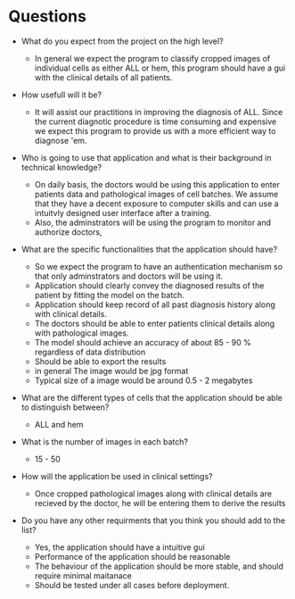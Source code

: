 # Questions

- What do you expect from the project on the high level?
	- In general we expect the program to classify cropped images of individual cells as either ALL or hem, this program should have a gui with the clinical details of all patients.

- How usefull will it be?
	- It will assist our practitions in improving the diagnosis of ALL. Since the current diagnotic procedure is time consuming and expensive we expect this program to provide us with a more efficient way to diagnose 'em.

- Who is going to use that application and what is their background in technical knowledge?
	- On daily basis, the doctors would be using this application to enter patients data and pathological images of cell batches.  We assume that they have a decent exposure to computer skills and can use a intuitvly designed user interface after a training.
	- Also, the adminstrators will be using the program to monitor and authorize doctors,
- What are the specific functionalities that the application should have?
	- So we expect the program to have an authentication mechanism so that only adminstrators and doctors will be using it.
	- Application should clearly convey the diagnosed results of the patient by fitting the model on the batch.
	- Application should keep record of all past diagnosis history along with clinical details.
	- The doctors should be able to enter patients clinical details along with pathological images.
	- The model should achieve an accuracy of about 85 - 90 % regardless of data distribution
	- Should be able to export the results
	- in general The image would be jpg format
	- Typical size of a image would be around 0.5 - 2 megabytes
- What are the different types of cells that the application should be able to distinguish between?
	- ALL and hem
- What is the number of images in each batch?
	- 15 - 50
- How will the application be used in clinical settings?
	- Once cropped pathological images along with clinical details are recieved by the doctor, he will be entering them to derive the results
- Do you have any other  requirments that you think you should add to the list?
	- Yes, the application should have a intuitive gui
	- Performance of the application should be reasonable
	- The behaviour of the application should be more stable, and should require minimal maitanace
	- Should be tested under all cases before deployment.